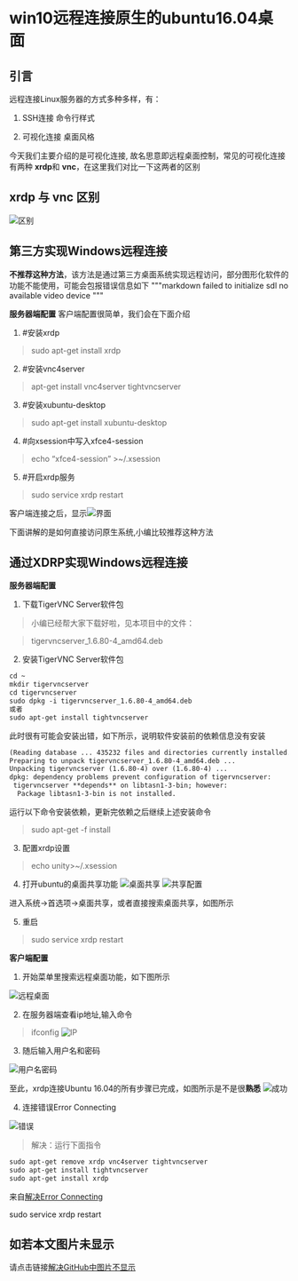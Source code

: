 # win10远程连接原生的ubuntu16.04桌面

## 引言

远程连接Linux服务器的方式多种多样，有：

1. SSH连接 命令行样式

2. 可视化连接 桌面风格

今天我们主要介绍的是可视化连接, 故名思意即远程桌面控制，常见的可视化连接有两种
**xrdp**和 **vnc**，在这里我们对比一下这两者的区别
## xrdp 与 vnc 区别
![区别](./images/1difference.png)

## 第三方实现Windows远程连接
**不推荐这种方法**，该方法是通过第三方桌面系统实现远程访问，部分图形化软件的功能不能使用，可能会包报错误信息如下
"""markdown
failed to initialize sdl no available video device
"""

**服务器端配置**
客户端配置很简单，我们会在下面介绍
 1. #安装xrdp 
> sudo apt-get install xrdp 
 2. #安装vnc4server 
> apt-get install vnc4server tightvncserver
 3. #安装xubuntu-desktop 
> sudo apt-get install xubuntu-desktop 
 4. #向xsession中写入xfce4-session 
> echo “xfce4-session” >~/.xsession 
 5. #开启xrdp服务 
> sudo service xrdp restart

客户端连接之后，显示![界面](./images/2desktop.png)

下面讲解的是如何直接访问原生系统,小编比较推荐这种方法

## 通过XDRP实现Windows远程连接

**服务器端配置**

 1. 下载TigerVNC Server软件包

> 小编已经帮大家下载好啦，见本项目中的文件：

> tigervncserver_1.6.80-4_amd64.deb

 2. 安装TigerVNC Server软件包


```markdown
cd ~
mkdir tigervncserver
cd tigervncserver
sudo dpkg -i tigervncserver_1.6.80-4_amd64.deb
或者
sudo apt-get install tightvncserver
```

此时很有可能会安装出错，如下所示，说明软件安装前的依赖信息没有安装

```markdown
(Reading database ... 435232 files and directories currently installed.)
Preparing to unpack tigervncserver_1.6.80-4_amd64.deb ...
Unpacking tigervncserver (1.6.80-4) over (1.6.80-4) ...
dpkg: dependency problems prevent configuration of tigervncserver:
 tigervncserver **depends** on libtasn1-3-bin; however:
  Package libtasn1-3-bin is not installed.
```

运行以下命令安装依赖，更新完依赖之后继续上述安装命令
> sudo apt-get -f install

 3. 配置xrdp设置

> echo unity>~/.xsession

 4. 打开ubuntu的桌面共享功能
 ![桌面共享](./images/3deskshare.png)
 ![共享配置](./images/4config.png)

 进入系统->首选项->桌面共享，或者直接搜索桌面共享，如图所示

 5. 重启

 > sudo service xrdp restart


**客户端配置**

1. 开始菜单里搜索远程桌面功能，如下图所示

![远程桌面](./images/5start.png)

2. 在服务器端查看ip地址,输入命令

> ifconfig
![IP](./images/3ip.png)

3. 随后输入用户名和密码

![用户名密码](./images/6login.png)


至此，xrdp连接Ubuntu 16.04的所有步骤已完成，如图所示是不是很**熟悉**
![成功](./images/7success.png)

4. 连接错误Error Connecting

![错误](./images/8errorconn.png)

> 解决：运行下面指令

```markdown
sudo apt-get remove xrdp vnc4server tightvncserver
sudo apt-get install tightvncserver
sudo apt-get install xrdp
```

来自[解决Error Connecting](https://askubuntu.com/questions/797973/error-problem-connecting-windows-10-rdp-into-xrdp)

sudo service xrdp restart
## 如若本文图片未显示

请点击链接[解决GitHub中图片不显示](https://github.com/Jmt1995/PictureError)


